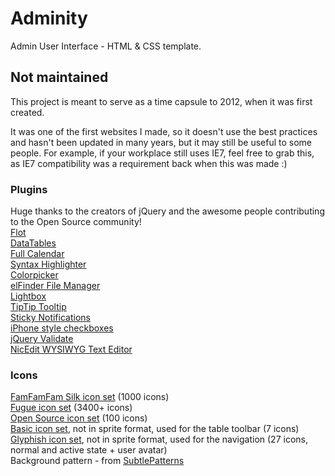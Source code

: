 # Adminity
Admin User Interface - HTML &amp; CSS template.

## Not maintained
This project is meant to serve as a time capsule to 2012, when it was first created.

It was one of the first websites I made, so it doesn't use the best practices and hasn't been updated in many years, but it may still be useful to some people. For example, if your workplace still uses IE7, feel free to grab this, as IE7 compatibility was a requirement back when this was made :)

### Plugins
Huge thanks to the creators of jQuery and the awesome people contributing to the Open Source community!  
[Flot](http://code.google.com/p/flot/)  
[DataTables](http://datatables.net/)  
[Full Calendar](http://arshaw.com/fullcalendar/)  
[Syntax Highlighter](http://alexgorbatchev.com/SyntaxHighlighter/)  
[Colorpicker](http://www.eyecon.ro/colorpicker/)  
[elFinder File Manager](http://elfinder.org/)  
[Lightbox](http://leandrovieira.com/projects/jquery/lightbox/)  
[TipTip Tooltip](http://code.drewwilson.com/entry/tiptip-jquery-plugin)  
[Sticky Notifications](http://thrivingkings.com/sticky/)  
[iPhone style checkboxes](http://awardwinningfjords.com/2009/06/16/iphone-style-checkboxes.html)  
[jQuery Validate](http://bassistance.de/jquery-plugins/jquery-plugin-validation/)  
[NicEdit WYSIWYG Text Editor](http://nicedit.com/)  

### Icons
[FamFamFam Silk icon set](http://www.famfamfam.com/) (1000 icons)  
[Fugue icon set](http://p.yusukekamiyamane.com/) (3400+ icons)  
[Open Source icon set](http://www.greepit.com/open-source-icons-gcons/) (100 icons)  
[Basic icon set](http://pixel-mixer.com/), not in sprite format, used for the table toolbar (7 icons)  
[Glyphish icon set](http://glyphish.com/), not in sprite format, used for the navigation (27 icons, normal and active state + user avatar)  
Background pattern - from [SubtlePatterns](subtlepatterns.com)  
